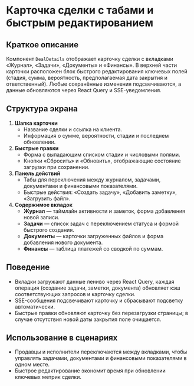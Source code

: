 # Карточка сделки с табами и быстрым редактированием

## Краткое описание

Компонент `DealDetails` отображает карточку сделки с вкладками «Журнал», «Задачи», «Документы» и «Финансы». В верхней части карточки расположен блок быстрого редактирования ключевых полей (стадия, сумма, вероятность, предполагаемая дата закрытия и ответственный). Любые сохранённые изменения подсвечиваются, а данные обновляются через React Query и SSE-уведомления.

## Структура экрана

1. **Шапка карточки**
   - Название сделки и ссылка на клиента.
   - Информация о сумме, вероятности, стадии и последнем обновлении.
2. **Быстрые правки**
   - Форма с выпадающим списком стадии и числовыми полями.
   - Кнопки «Сбросить» и «Обновить», отображающие состояние загрузки при сохранении.
3. **Панель действий**
   - Табы для переключения между журналом, задачами, документами и финансовыми показателями.
   - Быстрые действия: «Создать задачу», «Добавить заметку», «Загрузить файл».
4. **Содержимое вкладок**
   - **Журнал** — таймлайн активности и заметок, форма добавления новой записи.
   - **Задачи** — список задач с переключением статуса и формой быстрого создания.
   - **Документы** — карточки загруженных файлов и форма добавления нового документа.
   - **Финансы** — таблица платежей со сводкой по суммам.

## Поведение

- Вкладки загружают данные лениво через React Query, каждая операция (создание задачи, заметки, документа) обновляет кэш соответствующих запросов и карточку сделки.
- SSE-сообщения подсвечивают карточку и сбрасывают подсветку автоматически.
- Быстрые правки обновляют карточку без перезагрузки страницы; в случае отсутствия новой даты закрытия поле очищается.

## Использование в сценариях

- Продавцы и исполнители переключаются между вкладками, чтобы управлять задачами, документами и финансовыми показателями в одном месте.
- Быстрое редактирование экономит время при обновлении ключевых метрик сделки.
